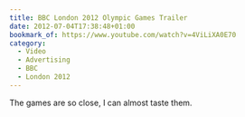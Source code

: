 ```yaml
---
title: BBC London 2012 Olympic Games Trailer
date: 2012-07-04T17:38:48+01:00
bookmark_of: https://www.youtube.com/watch?v=4ViLiXA0E70
category:
  - Video
  - Advertising
  - BBC
  - London 2012
---
```

The games are so close, I can almost taste them.
